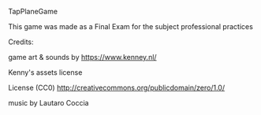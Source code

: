 TapPlaneGame

This game was made as a Final Exam for the subject professional practices

Credits:

game art & sounds by https://www.kenney.nl/

Kenny's assets license

  License (CC0)
  http://creativecommons.org/publicdomain/zero/1.0/

music by Lautaro Coccia 
